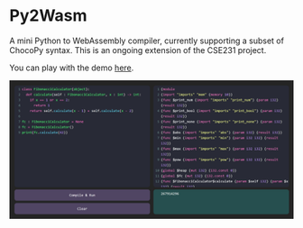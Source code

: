 # Py2Wasm

A mini Python to WebAssembly compiler, currently supporting a subset of ChocoPy syntax. This is an ongoing extension of the CSE231 project.

You can play with the demo [here](https://arthur-x.github.io/Py2Wasm/).

![Screenshot](screenshot.png)